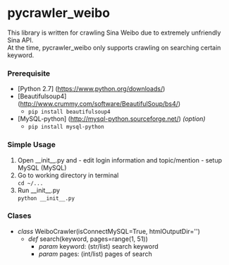 # pycrawler_weibo
This library is written for crawling Sina Weibo due to extremely unfriendly Sina API.  
At the time, pycrawler_weibo only supports crawling on searching certain keyword.

### Prerequisite
  - [Python 2.7] (https://www.python.org/downloads/)
  - [Beautifulsoup4] (http://www.crummy.com/software/BeautifulSoup/bs4/)
    - `pip install beautifulsoup4`
  - [MySQL-python] (http://mysql-python.sourceforge.net/) *(option)*
    - `pip install mysql-python`

### Simple Usage
  1. Open \_\_init\_\_.py and
    - edit login information and topic/mention
    - setup MySQL (MySQL)
  2. Go to working directory in terminal  
    `cd ~/...`
  3. Run \_\_init\_\_.py  
    `python __init__.py`

### Clases
- *class* WeiboCrawler(isConnectMySQL=True, htmlOutputDir='')
  - *def* search(keyword, pages=range(1, 51))
    - *param* keyword: (str/list) search keyword
    - *param* pages: (int/list) pages of search
  
